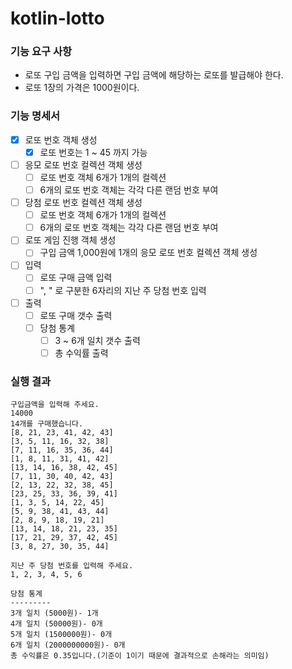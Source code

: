 # kotlin-lotto

### 기능 요구 사항
* 로또 구입 금액을 입력하면 구입 금액에 해당하는 로또를 발급해야 한다.
* 로또 1장의 가격은 1000원이다.

### 기능 명세서
- [X] 로또 번호 객체 생성
  - [X] 로또 번호는 1 ~ 45 까지 가능
- [ ] 응모 로또 번호 컬렉션 객체 생성
  - [ ] 로또 번호 객체 6개가 1개의 컬렉션
  - [ ] 6개의 로또 번호 객체는 각각 다른 랜덤 번호 부여
- [ ] 당첨 로또 번호 컬렉션 객체 생성
  - [ ] 로또 번호 객체 6개가 1개의 컬렉션
  - [ ] 6개의 로또 번호 객체는 각각 다른 랜덤 번호 부여
- [ ] 로또 게임 진행 객체 생성
  - [ ] 구입 금액 1,000원에 1개의 응모 로또 번호 컬렉션 객체 생성
- [ ] 입력
  - [ ] 로또 구매 금액 입력
  - [ ] ", " 로 구분한 6자리의 지난 주 당첨 번호 입력
- [ ] 출력
  - [ ] 로또 구매 갯수 출력
  - [ ] 당첨 통계
    - [ ] 3 ~ 6개 일치 갯수 출력
    - [ ] 총 수익률 출력

### 실행 결과
```text
구입금액을 입력해 주세요.
14000
14개를 구매했습니다.
[8, 21, 23, 41, 42, 43]
[3, 5, 11, 16, 32, 38]
[7, 11, 16, 35, 36, 44]
[1, 8, 11, 31, 41, 42]
[13, 14, 16, 38, 42, 45]
[7, 11, 30, 40, 42, 43]
[2, 13, 22, 32, 38, 45]
[23, 25, 33, 36, 39, 41]
[1, 3, 5, 14, 22, 45]
[5, 9, 38, 41, 43, 44]
[2, 8, 9, 18, 19, 21]
[13, 14, 18, 21, 23, 35]
[17, 21, 29, 37, 42, 45]
[3, 8, 27, 30, 35, 44]

지난 주 당첨 번호를 입력해 주세요.
1, 2, 3, 4, 5, 6

당첨 통계
---------
3개 일치 (5000원)- 1개
4개 일치 (50000원)- 0개
5개 일치 (1500000원)- 0개
6개 일치 (2000000000원)- 0개
총 수익률은 0.35입니다.(기준이 1이기 때문에 결과적으로 손해라는 의미임)
```
